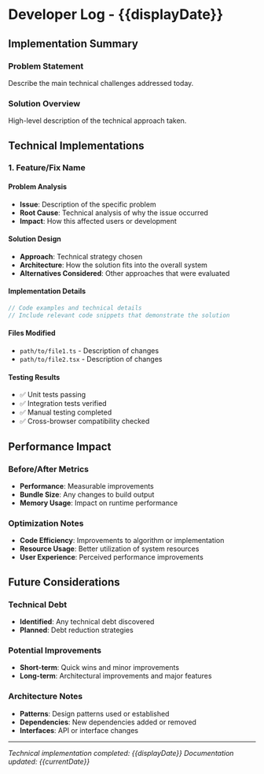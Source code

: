 # Developer Log - {{displayDate}}

## Implementation Summary

### Problem Statement
Describe the main technical challenges addressed today.

### Solution Overview
High-level description of the technical approach taken.

## Technical Implementations

### 1. Feature/Fix Name

#### Problem Analysis
- **Issue**: Description of the specific problem
- **Root Cause**: Technical analysis of why the issue occurred
- **Impact**: How this affected users or development

#### Solution Design
- **Approach**: Technical strategy chosen
- **Architecture**: How the solution fits into the overall system
- **Alternatives Considered**: Other approaches that were evaluated

#### Implementation Details
```typescript
// Code examples and technical details
// Include relevant code snippets that demonstrate the solution
```

#### Files Modified
- `path/to/file1.ts` - Description of changes
- `path/to/file2.tsx` - Description of changes

#### Testing Results
- ✅ Unit tests passing
- ✅ Integration tests verified
- ✅ Manual testing completed
- ✅ Cross-browser compatibility checked

## Performance Impact

### Before/After Metrics
- **Performance**: Measurable improvements
- **Bundle Size**: Any changes to build output
- **Memory Usage**: Impact on runtime performance

### Optimization Notes
- **Code Efficiency**: Improvements to algorithm or implementation
- **Resource Usage**: Better utilization of system resources
- **User Experience**: Perceived performance improvements

## Future Considerations

### Technical Debt
- **Identified**: Any technical debt discovered
- **Planned**: Debt reduction strategies

### Potential Improvements
- **Short-term**: Quick wins and minor improvements
- **Long-term**: Architectural improvements and major features

### Architecture Notes
- **Patterns**: Design patterns used or established
- **Dependencies**: New dependencies added or removed
- **Interfaces**: API or interface changes

---

*Technical implementation completed: {{displayDate}}*
*Documentation updated: {{currentDate}}*
